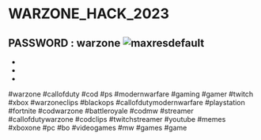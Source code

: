 # WARZONE_HACK_2023
PASSWORD : warzone
![maxresdefault](https://github.com/satrelia/WARZONE_HACK_2023/assets/138334717/a45cc69c-a77b-42dd-a364-1dba839786ba)
-
-




















-
-
#warzone #callofduty #cod #ps #modernwarfare #gaming #gamer #twitch #xbox #warzoneclips #blackops #callofdutymodernwarfare #playstation #fortnite #codwarzone #battleroyale #codmw #streamer #callofdutywarzone #codclips #twitchstreamer #youtube #memes #xboxone #pc #bo #videogames #mw #games #game
